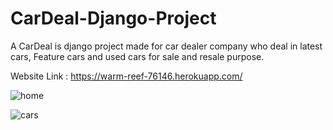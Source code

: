 # CarDeal-Django-Project
A CarDeal is django project made for car dealer company who deal in latest cars, Feature cars and used cars for sale and resale purpose. 

Website Link : https://warm-reef-76146.herokuapp.com/

![home](https://user-images.githubusercontent.com/60321342/97262352-a8944a00-1846-11eb-846a-711f5511df47.png)


![cars](https://user-images.githubusercontent.com/60321342/97262362-ab8f3a80-1846-11eb-9b0c-4519a424556c.png)
